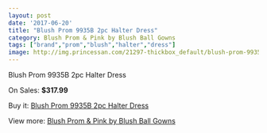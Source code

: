 ```yaml
---
layout: post
date: '2017-06-20'
title: "Blush Prom 9935B 2pc Halter Dress"
category: Blush Prom & Pink by Blush Ball Gowns
tags: ["brand","prom","blush","halter","dress"]
image: http://img.princessan.com/21297-thickbox_default/blush-prom-9935b-2pc-halter-dress.jpg
---
```

Blush Prom 9935B 2pc Halter Dress

On Sales: **$317.99**
<a href="https://www.princessan.com/en/9628-blush-prom-9935b-2pc-halter-dress.html"><amp-img layout="responsive" width="600" height="600" src="//img.princessan.com/21297-thickbox_default/blush-prom-9935b-2pc-halter-dress.jpg" alt="Blush Prom 9935B 2pc Halter Dress 0" /></a>
<a href="https://www.princessan.com/en/9628-blush-prom-9935b-2pc-halter-dress.html"><amp-img layout="responsive" width="600" height="600" src="//img.princessan.com/21301-thickbox_default/blush-prom-9935b-2pc-halter-dress.jpg" alt="Blush Prom 9935B 2pc Halter Dress 1" /></a>
<a href="https://www.princessan.com/en/9628-blush-prom-9935b-2pc-halter-dress.html"><amp-img layout="responsive" width="600" height="600" src="//img.princessan.com/21300-thickbox_default/blush-prom-9935b-2pc-halter-dress.jpg" alt="Blush Prom 9935B 2pc Halter Dress 2" /></a>
<a href="https://www.princessan.com/en/9628-blush-prom-9935b-2pc-halter-dress.html"><amp-img layout="responsive" width="600" height="600" src="//img.princessan.com/21299-thickbox_default/blush-prom-9935b-2pc-halter-dress.jpg" alt="Blush Prom 9935B 2pc Halter Dress 3" /></a>
<a href="https://www.princessan.com/en/9628-blush-prom-9935b-2pc-halter-dress.html"><amp-img layout="responsive" width="600" height="600" src="//img.princessan.com/21298-thickbox_default/blush-prom-9935b-2pc-halter-dress.jpg" alt="Blush Prom 9935B 2pc Halter Dress 4" /></a>

Buy it: [Blush Prom 9935B 2pc Halter Dress](https://www.princessan.com/en/9628-blush-prom-9935b-2pc-halter-dress.html "Blush Prom 9935B 2pc Halter Dress")

View more: [Blush Prom & Pink by Blush Ball Gowns](https://www.princessan.com/en/78- "Blush Prom & Pink by Blush Ball Gowns")
